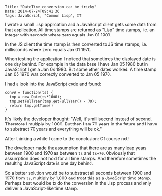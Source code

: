	Title: "DateTime conversion can be tricky"
	Date: 2014-07-24T09:41:36
	Tags: JavaScript, "Common Lisp", IT

I wrote a small Lisp application and a JavaScript client gets some
data from that application. All time stamps are returned as "Lisp"
time stamps, i.e. an integer with seconds where zero equals Jan 01
1900. 

In the JS client the time stamp is then converted to JS time stamps,
i.e. millisconds where zero equals Jan 01 1970. 

When testing the application I noticed that sometimes the displayed
date is one day behind. For example in the data base I have Jan 05
1980 but in JavaScript I get a Jan 04 1980. But some other dates
worked: A time stamp Jan 05 1970 was correctly converted to Jan 05
1970.

I had a look into the JavaScript code and found:

```
convA = function(ts) {
  tmp = new Date(ts*1000);
  tmp.setFullYear(tmp.getFullYear() - 70);
  return tmp.getTime();
}
```

It's likely the developer thought: "Well, it's millisecond instead of
second. Therefore I multiply by 1,000. But then I am 70 years in the
future and I have to substract 70 years and everything will be ok."

After thinking a while I came to the conclusion: Of course not!

The developer made the assumption that there are as many leap years
between 1900 and 1970 as between `ts` and `ts+70`. Obviously that
assumption does not hold for all time stamps. And therefore sometimes
the resulting JavaScript date is one day behind.

So a better solution would be to substract all seconds between 1900
and 1970 from `ts`, multiply by 1,000 and treat this as a JavaScript
time stamp. Perhaps best would be to do the conversion in the Lisp
process and only deliver a JavaScript-like time stamp.

